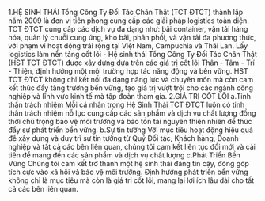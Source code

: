 1.HỆ SINH THÁI
Tổng Công Ty Đối Tác Chân Thật (TCT ĐTCT) thành lập năm 2009 là đơn vị tiên phong cung cấp các giải pháp logistics toàn diện. TCT ĐTCT cung cấp các dịch vụ đa dạng như: bãi container, vận tải hàng hóa, quản lý chuỗi cung ứng, kho bãi, phân phối, và vận tải đa phương thức, với phạm vi hoạt động trải rộng tại Việt Nam, Campuchia và Thái Lan.
Lấy logistics làm nền tảng cốt lõi - Hệ sinh thái Tổng Công Ty Đối Tác Chân Thật (HST TCT ĐTCT) được xây dựng dựa trên các giá trị cốt lõi Thân - Tâm - Trí - Thiện, định hướng một môi trường hợp tác năng động và bền vững. HST TCT ĐTCT không chỉ kết nối đa dạng năng lực và chuyên môn mà còn cam kết thúc đẩy tăng trưởng bền vững, tạo giá trị vượt trội cho các ngành công nghiệp và lĩnh vực kinh tế mà tập đoàn tham gia.
2.GIÁ TRỊ CỐT LÕI
a.Tinh thần trách nhiệm
Mỗi cá nhân trong Hệ Sinh Thái TCT ĐTCT luôn có tinh thần trách nhiệm nỗ lực cung cấp các sản phẩm và dịch vụ chất lượng đồng thời chú trọng bảo vệ môi trường và bảo tồn tài nguyên thiên nhiên để thúc đẩy sự phát triển bền vững.
b.Sự tin tưởng
Với mục tiêu hoạt động hiệu quả để xây dựng và duy trì sự tin tưởng từ Quý Đối tác, Khách hàng, Doanh nghiệp và tất cả các bên liên quan, chúng tôi cam kết liên tục đổi mới và cải tiến để mang đến các sản phẩm và dịch vụ chất lượng
c.Phát Triển Bền Vững
Chúng tôi cam kết trở thành một hệ sinh thái đáng tin cậy, đóng góp tích cực vào xã hội và bảo vệ môi trường. Định hướng phát triển bền vững không chỉ là mục tiêu mà còn là giá trị cốt lõi, mang lại lợi ích lâu dài cho tất cả các bên liên quan. 
